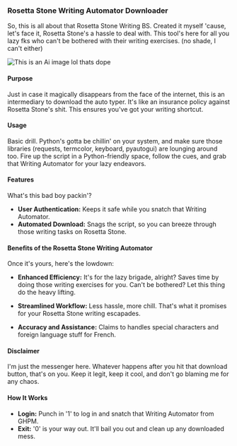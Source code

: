 

### Rosetta Stone Writing Automator Downloader

So, this is all about that Rosetta Stone Writing BS. Created it myself 'cause, let's face it, Rosetta Stone's a hassle to deal with. This tool's here for all you lazy fks who can't be bothered with their writing exercises. (no shade, I can't either)

![This is an Ai image lol thats dope](https://i.imgflip.com/8bgdrt.jpg)

#### Purpose
Just in case it magically disappears from the face of the internet, this is an intermediary to download the auto typer. It's like an insurance policy against Rosetta Stone's shit. This ensures you've got your writing shortcut.

#### Usage

Basic drill. Python's gotta be chillin' on your system, and make sure those libraries (requests, termcolor, keyboard, pyautogui) are lounging around too. Fire up the script in a Python-friendly space, follow the cues, and grab that Writing Automator for your lazy endeavors.

#### Features

What's this bad boy packin'?

-   **User Authentication:** Keeps it safe while you snatch that Writing Automator.
-   **Automated Download:** Snags the script, so you can breeze through those writing tasks on Rosetta Stone.

#### Benefits of the Rosetta Stone Writing Automator

Once it's yours, here's the lowdown:

-   **Enhanced Efficiency:** It's for the lazy brigade, alright? Saves time by doing those writing exercises for you. Can't be bothered? Let this thing do the heavy lifting.
    
-   **Streamlined Workflow:** Less hassle, more chill. That's what it promises for your Rosetta Stone writing escapades.
    
-   **Accuracy and Assistance:** Claims to handles special characters and foreign language stuff for French.
    

#### Disclaimer

I'm just the messenger here. Whatever happens after you hit that download button, that's on you. Keep it legit, keep it cool, and don't go blaming me for any chaos.

#### How It Works

-   **Login:** Punch in '1' to log in and snatch that Writing Automator from GHPM.
-   **Exit:** '0' is your way out. It'll bail you out and clean up any downloaded mess.
